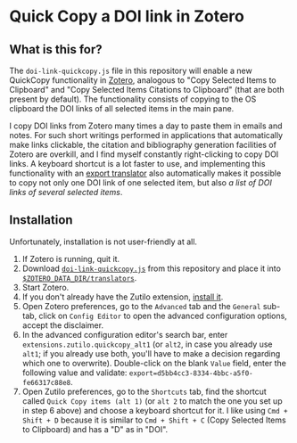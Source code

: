 # Quick Copy a DOI link in Zotero

## What is this for?

The `doi-link-quickcopy.js` file in this repository will enable a new QuickCopy
functionality in [Zotero](https://www.zotero.org), analogous to "Copy Selected
Items to Clipboard" and "Copy Selected Items Citations to Clipboard" (that are
both present by default). The functionality consists of copying to the OS
clipboard the DOI links of all selected items in the main pane.

I copy DOI links from Zotero many times a day to paste them in emails and notes.
For such short writings performed in applications that automatically make links
clickable, the citation and bibliography generation facilities of Zotero are
overkill, and I find myself constantly right-clicking to copy DOI links. A
keyboard shortcut is a lot faster to use, and implementing this functionality
with an [export translator](https://www.zotero.org/support/dev/translators) also
automatically makes it possible to copy not only one DOI link of one selected
item, but also *a list of DOI links of several selected items*.

## Installation

Unfortunately, installation is not user-friendly at all.

1. If Zotero is running, quit it.
2. Download [`doi-link-quickcopy.js`](https://raw.githubusercontent.com/Guillawme/zotero-doi-link-quickcopy/master/doi-link-quickcopy.js) from this repository and place it into [`$ZOTERO_DATA_DIR/translators`](https://www.zotero.org/support/zotero_data).
3. Start Zotero.
4. If you don't already have the Zutilo extension, [install it](https://github.com/willsALMANJ/Zutilo#installation).
5. Open Zotero preferences, go to the `Advanced` tab and the `General` sub-tab, click on `Config Editor` to open the advanced configuration options, accept the disclaimer.
6. In the advanced configuration editor's search bar, enter `extensions.zutilo.quickcopy_alt1` (or `alt2`, in case you already use `alt1`; if you already use both, you'll have to make a decision regarding which one to overwrite). Double-click on the blank `Value` field, enter the following value and validate: `export=d5bb4cc3-8334-4bbc-a5f0-fe66317c88e8`.
7. Open Zutilo preferences, go to the `Shortcuts` tab, find the shortcut called `Quick Copy items (alt 1)` (or `alt 2` to match the one you set up in step 6 above) and choose a keyboard shortcut for it. I like using `Cmd + Shift + D` because it is similar to `Cmd + Shift + C` (Copy Selected Items to Clipboard) and has a "D" as in "DOI".

